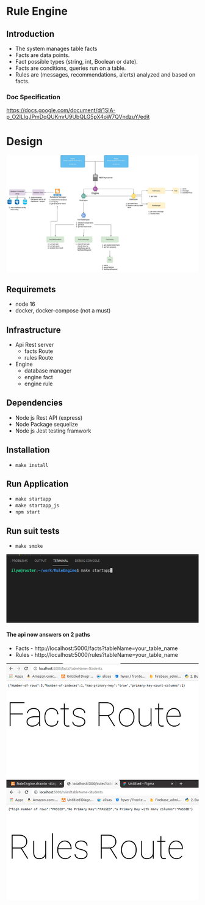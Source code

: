 <!-- @format -->

# Rule Engine

## Introduction

- The system manages table facts
- Facts are data points.
- Fact possible types (string, int, Boolean or date).
- Facts are conditions, queries run on a table.
- Rules are (messages, recommendations, alerts) analyzed and based on facts.

### Doc Specification

https://docs.google.com/document/d/1SlA-p_O2ILIqJPmDqQUKmrU9UbQLG5pX4oW7QVndzuY/edit

# Design

![Design](https://raw.githubusercontent.com/maxilabs-dev/RuleEngine/master/docs/RuleEngineSchema.jpg)

## Requiremets

- node 16
- docker, docker-compose (not a must)

## Infrastructure

- Api Rest server
  - facts Route
  - rules Route
- Engine
  - database manager
  - engine fact
  - engine rule

## Dependencies

- Node js Rest API (express)
- Node Package sequelize
- Node js Jest testing framwork

## Installation

- `make install`

## Run Application

- `make startapp`
- `make startapp_js`
- `npm start`

## Run suit tests

- `make smoke`

![Run Application](https://raw.githubusercontent.com/maxilabs-dev/RuleEngine/master/docs/console_run.jpg)

#### The api now answers on 2 paths

- Facts - http://localhost:5000/facts?tableName=your_table_name
- Rules - http://localhost:5000/rules?tableName=your_table_name

![Api Example](https://raw.githubusercontent.com/maxilabs-dev/RuleEngine/master/docs/routes.jpg)
